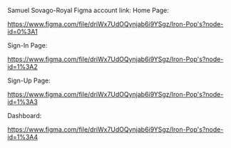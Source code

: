 Samuel Sovago-Royal Figma account link:
Home Page: 

https://www.figma.com/file/driWx7UdOQynjab6i9YSgz/Iron-Pop's?node-id=0%3A1

Sign-In Page:

https://www.figma.com/file/driWx7UdOQynjab6i9YSgz/Iron-Pop's?node-id=1%3A2

Sign-Up Page:

https://www.figma.com/file/driWx7UdOQynjab6i9YSgz/Iron-Pop's?node-id=1%3A3

Dashboard:

https://www.figma.com/file/driWx7UdOQynjab6i9YSgz/Iron-Pop's?node-id=1%3A4
